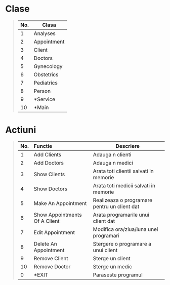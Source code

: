 # Clase

> | No.  | Clasa        | 
> | :--- |     ----     | 
> | 1    | Analyses     |
> | 2    | Appointment  | 
> | 3    | Client       |
> | 4    | Doctors      |
> | 5    | Gynecology   |
> | 6    | Obstetrics   |
> | 7    | Pediatrics   |
> | 8    | Person       |
> | 9    | *Service     |
> | 10   | *Main        | 


# Actiuni

> | No.  | Functie                        | Descriere                                     |
> | :--- |    :----                       |         ---                                   |
> | 1    | Add Clients                    | Adauga n clienti                              |
> | 2    | Add Doctors                    | Adauga n medici                               |
> | 3    | Show Clients                   | Arata toti clientii salvati in memorie        |
> | 4    | Show Doctors                   | Arata toti medicii salvati in memorie         |
> | 5    | Make An Appointment            | Realizeaza o programare pentru un client dat  |
> | 6    | Show Appointments Of A Client  | Arata programarile unui client dat            |
> | 7    | Edit Appointment               | Modifica ora/ziua/luna unei programari        |
> | 8    | Delete An Appointment          | Stergere o programare a unui client           |
> | 9    | Remove Client                  | Sterge un client                              |
> | 10   | Remove Doctor                  | Sterge un medic                               |
> | 0    | *EXIT                          | Paraseste programul                           |